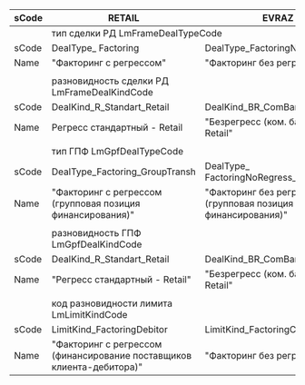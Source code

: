 | sCode | RETAIL                                                                | EVRAZ                                                       |
|-------|-----------------------------------------------------------------------|-------------------------------------------------------------|
|       <td colspan=2>тип сделки РД LmFrameDealTypeCode
| sCode | DealType_ Factoring                                                   | DealType_FactoringNoRegress                                 |
| Name  | "Факторинг c регрессом"                                               | "Факторинг без регресса"                                    |
|       |                                                                       |                                                             |
|       | разновидность сделки РД LmFrameDealKindCode                           |                                                             |
| sCode | DealKind_R_Standart_Retail                                            | DealKind_BR_ComBank_Retail                                  |
| Name  | Регресс стандартный - Retail                                          | "Безрегресс (ком. банком) - Retail"                         |
|       |                                                                       |                                                             |
|       | тип ГПФ LmGpfDealTypeCode                                             |                                                             |
| sCode | DealType_Factoring_GroupTransh                                        | DealType_ FactoringNoRegress_GroupTransh                    |
| Name  | "Факторинг с регрессом (групповая позиция финансирования)"            | "Факторинг без регресса (групповая позиция финансирования)" |
|       |                                                                       |                                                             |
|       | разновидность ГПФ LmGpfDealKindCode                                   |                                                             |
| sCode | DealKind_R_Standart_Retail                                            | DealKind_BR_ComBank_Retail                                  |
| Name  | "Регресс стандартный - Retail"                                        | "Безрегресс (ком. банком) - Retail"                         |
|       |                                                                       |                                                             |
|       | код разновидности лимита LmLimitKindCode                              |                                                             |
| sCode | LimitKind_FactoringDebitor                                            | LimitKind_FactoringClient                                   |
| Name  | "Факторинг с регрессом (финансирование поставщиков клиента-дебитора)" | "Факторинг без регресса"                                    |
